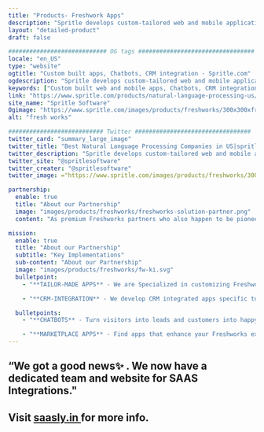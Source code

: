 ```yaml
---
title: "Products- Freshwork Apps"
description: "Spritle develops custom-tailored web and mobile applications with CRM integration, Chatbots for healthcare industries,SaaS apps and much more.Get in touch to know more."
layout: "detailed-product"
draft: false

############################ OG tags #################################
locale: "en_US"
type: "website"
ogtitle: "Custom built apps, Chatbots, CRM integration - Spritle.com"
ogdescription: "Spritle develops custom-tailored web and mobile applications with CRM integration, Chatbots for healthcare industries,SaaS apps and much more.Get in touch to know more."
keywords: ["Custom built web and mobile apps, Chatbots, CRM integration"]
link: "https://www.spritle.com/products/natural-language-processing-us/"
site_name: "Spritle Software"
Ogimage: "https://www.spritle.com/images/products/freshworks/300x300xfreshworks-solution-partner.png.pagespeed.ic._NtWecrxPQ.webp" 
alt: "fresh works"

########################### Twitter #################################
twitter_card: "summary_large_image"
twitter_title: "Best Natural Language Processing Companies in US|spritle.com"
twitter_description: "Spritle develops custom-tailored web and mobile applications with CRM integration, Chatbots for healthcare industries,SaaS apps and much more.Get in touch to know more."
twitter_site: "@spritlesoftware"
twitter_creater: "@spritlesoftware"
twitter_image: ="https://www.spritle.com/images/products/freshworks/300x300xfreshworks-solution-partner.png.pagespeed.ic._NtWecrxPQ.webp"

partnership:
  enable: true
  title: "About our Partnership"
  image: "images/products/freshworks/freshworks-solution-partner.png"
  content: "As premium Freshworks partners who also happen to be pioneers in their partners program.<br> We enjoy the challenge of delivering solutions to an assortment of requirement domains. We are now beaming to be your best choice for Freshworks based custom development or marketplace plug-ins. Catch a glimpse of our portfolio."

mission:
  enable: true
  title: "About our Partnership"
  subtitle: "Key Implementations"
  sub-content: "About our Partnership"
  image: "images/products/freshworks/fw-ki.svg"
  bulletpoint:
    - "**TAILOR-MADE APPS** - We are Specialized in customizing Freshworks product THE WAY YOU SEE FIT. We deliver tailored features to your specific business needs."

    - "**CRM-INTEGRATION** - We develop CRM integrated apps specific to client needs.All our apps developed through this partnership communicate through Zoho API and data."

  bulletpoints:
    - "**CHATBOTS** - Turn visitors into leads and customers into happy, engaged users. We develop both decision tree and AI-driven chatbots."

    - "**MARKETPLACE APPS** - Find apps that enhance your Freshworks experience. We develop and publish apps on the Freshworks marketplace that collaborates between multiple systems."
---
```


## “We got a good news✨ . We now have a dedicated team and website for SAAS Integrations."

## Visit<b> <a href="https://saasly.in" target="new">saasly.in </a></b>for more info.

